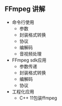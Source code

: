 ## FFmpeg 讲解

- 命令行使用
  - 参数
  - 封装格式转换
  - 协议
  - 编解码
  - 音视频处理
- FFmpeg sdk应用
  - 参数传递
  - 封装格式转换
  - 编解码
  - 协议
- 工程化应用
  - C++ 11包装ffmpeg


